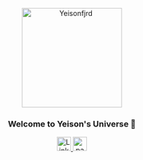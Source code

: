 <p align="center" width="300">
  <img align="center" width="200" src="https://i.imgur.com/MKQzW4A.png" alt="Yeisonfjrd">
  <h3 align="center">Welcome to Yeison's Universe 🌌</h3>
</p>

<p align="center">
  <a href="https://www.linkedin.com/in/yeison-fajardo/">
    <img src="https://imgur.com/UiQ5QxJ.png" width="28px" height="28px" alt="Linkedin"/>
  </a>
  <a href="https://yeisonfjrd.netlify.app/">
    <img src="https://imgur.com/vvh3b9p.png" width="28px" height="28px" alt="paginaweb"/>
  </a>
</p>
